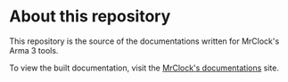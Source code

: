 # About this repository

This repository is the source of the documentations written for MrClock's Arma 3 tools.

To view the built documentation, visit the [MrClock's documentations](https://mrcdocs.readthedocs.io/) site.
